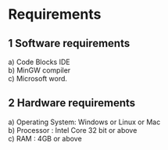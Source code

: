 # Requirements

## 1 Software requirements

a) Code Blocks IDE\
b) MinGW compiler\
c) Microsoft word.

## 2 Hardware requirements

a) Operating System:  Windows or Linux or Mac\
b) Processor       :  Intel Core 32 bit or above\
c) RAM             :  4GB or above
